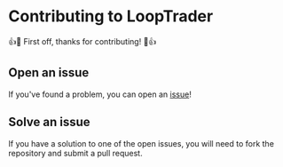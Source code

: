 # Contributing to LoopTrader
:+1::tada: First off, thanks for contributing! :tada::+1:

## Open an issue
If you've found a problem, you can open an [issue](https://github.com/pattertj/LoopTrader/issues/new)!

## Solve an issue
If you have a solution to one of the open issues, you will need to fork the repository and submit a pull request.
